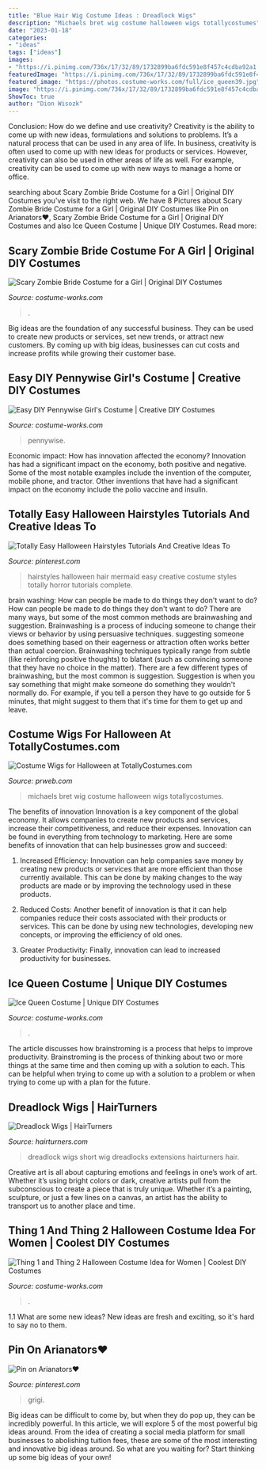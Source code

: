```yaml
---
title: "Blue Hair Wig Costume Ideas : Dreadlock Wigs"
description: "Michaels bret wig costume halloween wigs totallycostumes"
date: "2023-01-18"
categories:
- "ideas"
tags: ["ideas"]
images:
- "https://i.pinimg.com/736x/17/32/89/1732899ba6fdc591e8f457c4cdba92a1.jpg"
featuredImage: "https://i.pinimg.com/736x/17/32/89/1732899ba6fdc591e8f457c4cdba92a1.jpg"
featured_image: "https://photos.costume-works.com/full/ice_queen39.jpg"
image: "https://i.pinimg.com/736x/17/32/89/1732899ba6fdc591e8f457c4cdba92a1.jpg"
ShowToc: true
author: "Dion Wisozk"
---
```



Conclusion: How do we define and use creativity?
Creativity is the ability to come up with new ideas, formulations and solutions to problems. It’s a natural process that can be used in any area of life. In business, creativity is often used to come up with new ideas for products or services. However, creativity can also be used in other areas of life as well. For example, creativity can be used to come up with new ways to manage a home or office.

	

		
searching about Scary Zombie Bride Costume for a Girl | Original DIY Costumes you've visit to the right web. We have 8 Pictures about Scary Zombie Bride Costume for a Girl | Original DIY Costumes like Pin on ️Arianators♥️, Scary Zombie Bride Costume for a Girl | Original DIY Costumes and also Ice Queen Costume | Unique DIY Costumes. Read more:
		
    
## Scary Zombie Bride Costume For A Girl | Original DIY Costumes

<img loading=lazy src="https://photos.costume-works.com/full/scary_zombie_bride3.jpg" onerror="this.onerror=null;this.src='https://tse4.mm.bing.net/th?id=OIP.rHd-gynvzRqkaZzzYmRmGgHaKr&amp;pid=15.1';" alt="Scary Zombie Bride Costume for a Girl | Original DIY Costumes">

_Source: costume-works.com_

>. 

	

Big ideas are the foundation of any successful business. They can be used to create new products or services, set new trends, or attract new customers. By coming up with big ideas, businesses can cut costs and increase profits while growing their customer base.

    
## Easy DIY Pennywise Girl&#039;s Costume | Creative DIY Costumes

<img loading=lazy src="https://photos.costume-works.com/full/pennywise111.jpg" onerror="this.onerror=null;this.src='https://tse2.mm.bing.net/th?id=OIP.HhmaCKacqlPwcoloO-YQHAHaM-&amp;pid=15.1';" alt="Easy DIY Pennywise Girl&#039;s Costume | Creative DIY Costumes">

_Source: costume-works.com_

>pennywise. 

	

Economic impact: How has innovation affected the economy?
Innovation has had a significant impact on the economy, both positive and negative. Some of the most notable examples include the invention of the computer, mobile phone, and tractor. Other inventions that have had a significant impact on the economy include the polio vaccine and insulin.

    
## Totally Easy Halloween Hairstyles Tutorials And Creative Ideas To

<img loading=lazy src="https://i.pinimg.com/736x/73/18/38/7318387e6e09314b3eeb133e6064c873.jpg" onerror="this.onerror=null;this.src='https://tse2.mm.bing.net/th?id=OIP.d-BdBdNgEBXw5n0kkHgV-wHaLG&amp;pid=15.1';" alt="Totally Easy Halloween Hairstyles Tutorials And Creative Ideas To">

_Source: pinterest.com_

>hairstyles halloween hair mermaid easy creative costume styles totally horror tutorials complete. 

	

brain washing: How can people be made to do things they don't want to do?
How can people be made to do things they don't want to do? There are many ways, but some of the most common methods are brainwashing and suggestion. Brainwashing is a process of inducing someone to change their views or behavior by using persuasive techniques. suggesting someone does something based on their eagerness or attraction often works better than actual coercion. Brainwashing techniques typically range from subtle (like reinforcing positive thoughts) to blatant (such as convincing someone that they have no choice in the matter). 
There are a few different types of brainwashing, but the most common is suggestion. Suggestion is when you say something that might make someone do something they wouldn't normally do. For example, if you tell a person they have to go outside for 5 minutes, that might suggest to them that it's time for them to get up and leave.

    
## Costume Wigs For Halloween At TotallyCostumes.com

<img loading=lazy src="http://ww1.prweb.com/prfiles/2011/09/27/8834622/bret-michaels-wig.jpg" onerror="this.onerror=null;this.src='https://tse1.mm.bing.net/th?id=OIP.NcsOXcVIz9SbFVSbcYk7swHaKX&amp;pid=15.1';" alt="Costume Wigs for Halloween at TotallyCostumes.com">

_Source: prweb.com_

>michaels bret wig costume halloween wigs totallycostumes. 

	

The benefits of innovation
Innovation is a key component of the global economy. It allows companies to create new products and services, increase their competitiveness, and reduce their expenses. Innovation can be found in everything from technology to marketing. Here are some benefits of innovation that can help businesses grow and succeed:
1. Increased Efficiency: Innovation can help companies save money by creating new products or services that are more efficient than those currently available. This can be done by making changes to the way products are made or by improving the technology used in these products.

2. Reduced Costs: Another benefit of innovation is that it can help companies reduce their costs associated with their products or services. This can be done by using new technologies, developing new concepts, or improving the efficiency of old ones.

3. Greater Productivity: Finally, innovation can lead to increased productivity for businesses.

    
## Ice Queen Costume | Unique DIY Costumes

<img loading=lazy src="https://photos.costume-works.com/full/ice_queen39.jpg" onerror="this.onerror=null;this.src='https://tse2.mm.bing.net/th?id=OIP.gn2kRGJWGZewVvbEz9UEyAHaJ3&amp;pid=15.1';" alt="Ice Queen Costume | Unique DIY Costumes">

_Source: costume-works.com_

>. 

	

The article discusses how brainstroming is a process that helps to improve productivity. Brainstroming is the process of thinking about two or more things at the same time and then coming up with a solution to each. This can be helpful when trying to come up with a solution to a problem or when trying to come up with a plan for the future.

    
## Dreadlock Wigs | HairTurners

<img loading=lazy src="http://www.hairturners.com/wp-content/uploads/2017/06/Short-Dreadlock-Wig.jpg" onerror="this.onerror=null;this.src='https://tse3.mm.bing.net/th?id=OIP.tcwO8WnBUOiRscEnpqPRGwHaJ4&amp;pid=15.1';" alt="Dreadlock Wigs | HairTurners">

_Source: hairturners.com_

>dreadlock wigs short wig dreadlocks extensions hairturners hair. 

	

Creative art is all about capturing emotions and feelings in one’s work of art. Whether it’s using bright colors or dark, creative artists pull from the subconscious to create a piece that is truly unique. Whether it’s a painting, sculpture, or just a few lines on a canvas, an artist has the ability to transport us to another place and time.

    
## Thing 1 And Thing 2 Halloween Costume Idea For Women | Coolest DIY Costumes

<img loading=lazy src="https://photos.costume-works.com/full/thing_1_and_thing_2.jpg" onerror="this.onerror=null;this.src='https://tse1.mm.bing.net/th?id=OIP.PO7u2QLkcIKjVH9Sf6powAHaRi&amp;pid=15.1';" alt="Thing 1 and Thing 2 Halloween Costume Idea for Women | Coolest DIY Costumes">

_Source: costume-works.com_

>. 

	

1.1 What are some new ideas?
New ideas are fresh and exciting, so it's hard to say no to them.

    
## Pin On ️Arianators♥️

<img loading=lazy src="https://i.pinimg.com/736x/17/32/89/1732899ba6fdc591e8f457c4cdba92a1.jpg" onerror="this.onerror=null;this.src='https://tse1.mm.bing.net/th?id=OIP.1u4bJ7nTKR_fTIs5V_y1VwHaLG&amp;pid=15.1';" alt="Pin on ️Arianators♥️">

_Source: pinterest.com_

>grigi. 

	

Big ideas can be difficult to come by, but when they do pop up, they can be incredibly powerful. In this article, we will explore 5 of the most powerful big ideas around. From the idea of creating a social media platform for small businesses to abolishing tuition fees, these are some of the most interesting and innovative big ideas around. So what are you waiting for? Start thinking up some big ideas of your own!

